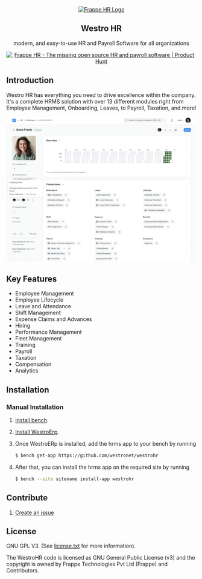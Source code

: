 <div align="center">
	<a href="https://frappehr.com">
		<img src="https://raw.githubusercontent.com/frappe/hrms/develop/hrms/public/images/frappe-hr-logo.png" height="128" alt="Frappe HR Logo">
	</a>
	<h2>Westro HR</h2>
	<p align="center">
		<p> modern, and easy-to-use HR and Payroll Software for all organizations</p>
	</p>

<p align="center">
	<a href="https://www.producthunt.com/posts/frappe-hr?utm_source=badge-featured&utm_medium=badge&utm_souce=badge-frappe&#0045;hr" target="_blank">
		<img src="https://api.producthunt.com/widgets/embed-image/v1/featured.svg?post_id=421276&theme=dark" alt="Frappe&#0032;HR - The&#0032;missing&#0032;open&#0032;source&#0032;HR&#0032;and&#0032;payroll&#0032;software | Product Hunt" style="width: 250px; height: 54px;" width="250" height="54" />
	</a>
</p>

</div>

## Introduction

Westro HR has everything you need to drive excellence within the company. It's a complete HRMS solution with over 13 different modules right from Employee Management, Onboarding, Leaves, to Payroll, Taxation, and more!

![HRMS](hrms.png)

## Key Features

- Employee Management
- Employee Lifecycle
- Leave and Attendance
- Shift Management
- Expense Claims and Advances
- Hiring
- Performance Management
- Fleet Management
- Training
- Payroll
- Taxation
- Compensation
- Analytics

## Installation

### Manual Installation

1. [Install bench](https://github.com/frappe/bench).
2. [Install WestroErp](https://github.com/westronet/westroerp).
3. Once WestroERp is installed, add the hrms app to your bench by running

	```sh
	$ bench get-app https://github.com/westronet/westrohr
	```
4. After that, you can install the hrms app on the required site by running
	```sh
	$ bench --site sitename install-app westrohr
	```




## Contribute

1.  [Create an issue](https://github.com/westronet/westrohr/issues/new)

## License

GNU GPL V3. (See [license.txt](license.txt) for more information).

The WestroHR code is licensed as GNU General Public License (v3) and the copyright is owned by Frappe Technologies Pvt Ltd (Frappe) and Contributors.
